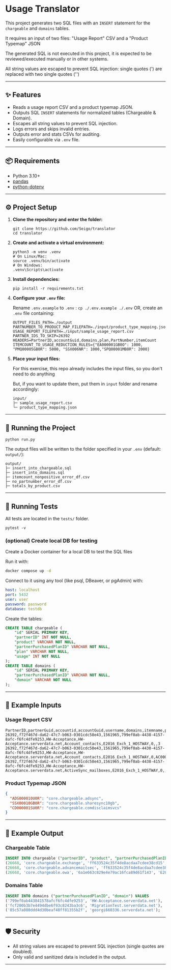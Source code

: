 # Usage Translator

This project generates two SQL files with an `INSERT` statement for the `chargeable` and `domains` tables.

It requires an input of two files: "Usage Report" CSV and a "Product Typemap" JSON

The generated SQL is not executed in this project, it is expected to be reviewed/executed manually or in other systems.

All string values are escaped to prevent SQL injection: single quotes (') are replaced with two single quotes ('')

---

## ✨ Features

- Reads a usage report CSV and a product typemap JSON.
- Outputs SQL `INSERT` statements for normalized tables (Chargeable & Domain).
- Escapes all string values to prevent SQL injection.
- Logs errors and skips invalid entries.
- Outputs error and stats CSVs for auditing.
- Easily configurable via `.env` file.

---

## 📦 Requirements

- Python 3.10+
- [pandas](https://pandas.pydata.org/)
- [python-dotenv](https://pypi.org/project/python-dotenv/)

---

## ⚙️ Project Setup

1. **Clone the repository and enter the folder:**

   ```shell
   git clone https://github.com/Seigo/translator
   cd translator
   ```

2. **Create and activate a virtual environment:**

   ```shell
   python3 -m venv .venv
   # On Linux/Mac:
   source .venv/bin/activate
   # On Windows:
   .venv\Scripts\activate
   ```

3. **Install dependencies:**

   ```shell
   pip install -r requirements.txt
   ```

4. **Configure your `.env` file:**

   Rename `.env.example` to `.env` : `cp ./.env.example ./.env` OR, create an `.env` file containing:

   ```
   OUTPUT_FILES_PATH=./output
   PARTNUMBER_TO_PRODUCT_MAP_FILEPATH=./input/product_type_mapping.json
   USAGE_REPORT_FILEPATH=./input/sample_usage_report.csv
   PARTNER_IDS_TO_SKIP=26392
   HEADERS=PartnerID,accountGuid,domains,plan,PartNumber,itemCount
   ITEMCOUNT_TO_USAGE_REDUCTION_RULES={"EA000001GB0O": 1000, "PMQ00005GB0R": 5000, "SSX006NR": 1000,"SPQ00001MB0R": 2000}
   ```

5. **Place your input files:**

   For this exercise, this repo already includes the input files, so you don't need to do anything

   But, if you want to update them, put them in `input` folder and rename accordingly:

   ```
   input/
   ├─ sample_usage_report.csv
   └─ product_type_mapping.json
   ```

---

## 🚀 Running the Project

```shell
python run.py
```

The output files will be written to the folder specified in your `.env` (default: `output/`):

```
output/
├─ insert_into_chargeable.sql
├─ insert_into_domains.sql
├─ itemcount_nonpositive_error_df.csv
├─ no_partnumber_error_df.csv
├─ totals_by_product.csv
```

---

## 🧪 Running Tests

All tests are located in the `tests/` folder.

```shell
pytest -v
```

### (optional) Create local DB for testing

Create a Docker container for a local DB to test the SQL files

Run it with:

```bash
docker compose up -d
```

Connect to it using any tool (like psql, DBeaver, or pgAdmin) with:

```yaml
host: localhost
port: 5432
user: user
password: password
database: testdb
```

Create the tables:

```sql
CREATE TABLE chargeable (
    "id" SERIAL PRIMARY KEY,
    "partnerID" INT NOT NULL,
    "product" VARCHAR NOT NULL,
    "partnerPurchasedPlanID" VARCHAR NOT NULL,
    "plan" VARCHAR NOT NULL,
    "usage" INT NOT NULL
);
CREATE TABLE domains (
    "id" SERIAL PRIMARY KEY,
    "partnerPurchasedPlanID" VARCHAR NOT NULL,
    "domain" VARCHAR NOT NULL
);
```

---

## 📝 Example Inputs

### Usage Report CSV

```csv
PartnerID,partnerGuid,accountid,accountGuid,username,domains,itemname,plan,itemType,PartNumber,itemCount
26392,f72f467d-da62-47c7-b063-0301cdc58e43,1561965,799ef0ab-4438-4157-8afc-f6fc4dfe9253,HW-Acceptance,HW-Acceptance.serverdata.net,Account_contacts,E2016_Exch_1_HOSTWAY,0,,3
26392,f72f467d-da62-47c7-b063-0301cdc58e43,1561965,799ef0ab-4438-4157-8afc-f6fc4dfe9253,HW-Acceptance,HW-Acceptance.serverdata.net,Account_contacts,E2016_Exch_1_HOSTWAY,0,AC0000010U0R,4
26392,f72f467d-da62-47c7-b063-0301cdc58e43,1561965,799ef0ab-4438-4157-8afc-f6fc4dfe9253,HW-Acceptance,HW-Acceptance.serverdata.net,ActiveSync_mailboxes,E2016_Exch_1_HOSTWAY,0,,3
```

### Product Typemap JSON

```json
{
  "ADS000010U0R": "core.chargeable.adsync",
  "SSX00010GB0R": "core.chargeable.sharesync10gb",
  "CD000001SU0R": "core.chargeable.comdisclaimsvcs"
}
```

---

## 🏁 Example Output

### Chargeable Table

```sql
INSERT INTO chargeable ("partnerID", "product", "partnerPurchasedPlanID", "plan", "usage") VALUES
(26668, 'core.chargeable.exchange', 'ff633524c35f4de8acdaa7cdee38cd15', 'E2016_Exch_1_HOSTWAY', 2),
(26668, 'core.chargeable.advancemailsec', 'ff633524c35f4de8acdaa7cdee38cd15', 'E2016_Exch_1_HOSTWAY', 2),
(26668, 'core.chargeable.owa', '6a1e663c829e4e79ac16fca89d61f143', 'E2016_Exch_1_HOSTWAY', 2);
```

### Domains Table

```sql
INSERT INTO domains ("partnerPurchasedPlanID", "domain") VALUES
('799ef0ab443841578afcf6fc4dfe9253', 'HW-Acceptance.serverdata.net'),
('fcf200b3b7e4494dbe6f93c8243ba3c6', 'MigrationTest.serverdata.net'),
('85c57a080ddd4d30beaf48ff81355b2f', 'georgi660336.serverdata.net');
```

---

## 🛡️ Security

- All string values are escaped to prevent SQL injection (single quotes are doubled).
- Only valid and sanitized data is included in the output.

---
